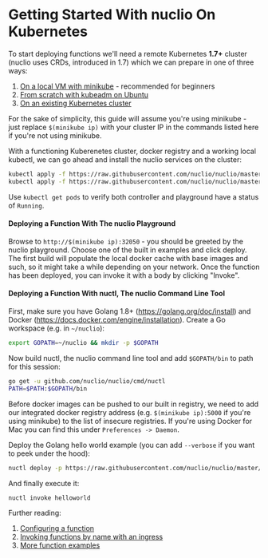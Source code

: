 # Getting Started With nuclio On Kubernetes

To start deploying functions we'll need a remote Kubernetes **1.7+** cluster (nuclio uses CRDs, introduced in 1.7) which we can prepare in one of three ways:

1. [On a local VM with minikube](install/minikube.md) - recommended for beginners
2. [From scratch with kubeadm on Ubuntu](install/linux.md)
3. [On an existing Kubernetes cluster](install/existing.md)

For the sake of simplicity, this guide will assume you're using minikube - just replace `$(minikube ip)` with your cluster IP in the commands listed here if you're not using minikube.

With a functioning Kuberenetes cluster, docker registry and a working local kubectl, we can go ahead and install the nuclio services on the cluster:

```bash
kubectl apply -f https://raw.githubusercontent.com/nuclio/nuclio/master/hack/k8s/resources/controller.yaml
kubectl apply -f https://raw.githubusercontent.com/nuclio/nuclio/master/hack/k8s/resources/playground.yaml
```

Use `kubectl get pods` to verify both controller and playground have a status of `Running`.

#### Deploying a Function With The nuclio Playground

Browse to `http://$(minikube ip):32050` - you should be greeted by the nuclio playground. Choose one of the built in examples and click deploy. The first build will populate the local docker cache with base images and such, so it might take a while depending on your network. Once the function has been deployed, you can invoke it with a body by clicking "Invoke".

#### Deploying a Function With nuctl, The nuclio Command Line Tool

First, make sure you have Golang 1.8+ (https://golang.org/doc/install) and Docker (https://docs.docker.com/engine/installation). Create a Go workspace (e.g. in `~/nuclio`):

```bash
export GOPATH=~/nuclio && mkdir -p $GOPATH
```

Now build nuctl, the nuclio command line tool and add `$GOPATH/bin` to path for this session:
```bash
go get -u github.com/nuclio/nuclio/cmd/nuctl
PATH=$PATH:$GOPATH/bin
```

Before docker images can be pushed to our built in registry, we need to add our integrated docker registry address (e.g. `$(minikube ip):5000` if you're using minikube) to the list of insecure registries. If you're using Docker for Mac you can find this under `Preferences -> Daemon`.

Deploy the Golang hello world example (you can add `--verbose` if you want to peek under the hood):
```bash
nuctl deploy -p https://raw.githubusercontent.com/nuclio/nuclio/master/hack/examples/golang/helloworld/helloworld.go --registry $(minikube ip):5000 helloworld --run-registry localhost:5000
```

And finally execute it:
```bash
nuctl invoke helloworld
```

Further reading:
1. [Configuring a function](/hack/configuring-a-function.md)
2. [Invoking functions by name with an ingress](function-ingress.md)
3. [More function examples](/hack/examples/examples.md)
